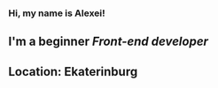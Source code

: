 ### Hi, my name is **Alexei**!

## I'm a beginner *Front-end developer*

## Location: **Ekaterinburg**
